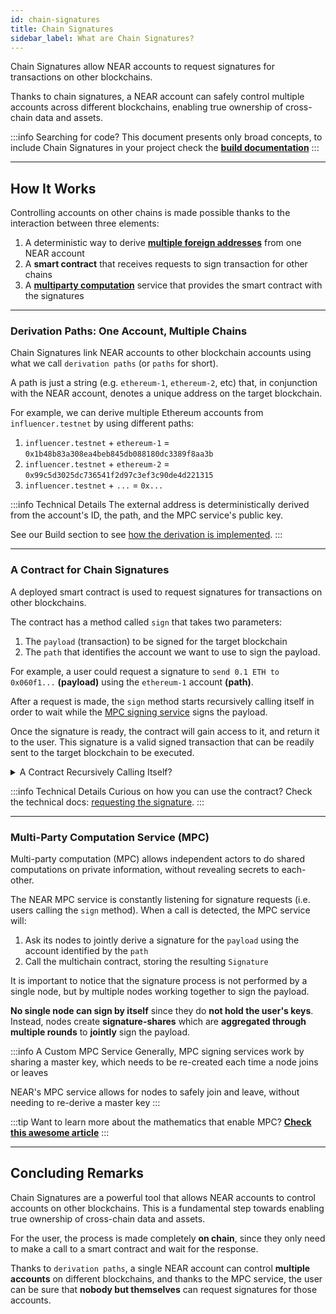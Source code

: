 ```yaml
---
id: chain-signatures
title: Chain Signatures
sidebar_label: What are Chain Signatures?
---
```


Chain Signatures allow NEAR accounts to request signatures for transactions on other blockchains.

Thanks to chain signatures, a NEAR account can safely control multiple accounts across different blockchains, enabling true ownership of cross-chain data and assets.

:::info Searching for code?
This document presents only broad concepts, to include Chain Signatures in your project check the [**build documentation**](../../8.abstraction/chain-signatures.md)
:::

---

## How It Works

Controlling accounts on other chains is made possible thanks to the interaction between three elements:

1. A deterministic way to derive [**multiple foreign addresses**](#one-account-multiple-chains) from one NEAR account
2. A **smart contract** that receives requests to sign transaction for other chains
3. A [**multiparty computation**](#3-mpc-signing-service) service that provides the smart contract with the signatures

<hr class="subsection" />

### Derivation Paths: One Account, Multiple Chains
Chain Signatures link NEAR accounts to other blockchain accounts using what we call `derivation paths` (or `paths` for short). 

A path is just a string (e.g. `ethereum-1`, `ethereum-2`, etc) that, in conjunction with the NEAR account, denotes a unique address on the target blockchain.

For example, we can derive multiple Ethereum accounts from `influencer.testnet` by using different paths:

  1. `influencer.testnet` + `ethereum-1` = `0x1b48b83a308ea4beb845db088180dc3389f8aa3b`
  2. `influencer.testnet` + `ethereum-2` = `0x99c5d3025dc736541f2d97c3ef3c90de4d221315`
  3. `influencer.testnet` + `...` = `0x...` 

:::info Technical Details
The external address is deterministically derived from the account's ID, the path, and the MPC service's public key.

See our Build section to see [how the derivation is implemented](../../8.abstraction/chain-signatures.md#1-deriving-the-foreign-address).
:::

<hr class="subsection" />

### A Contract for Chain Signatures
A deployed smart contract is used to request signatures for transactions on other blockchains.

The contract has a method called `sign` that takes two parameters:
  1. The `payload` (transaction) to be signed for the target blockchain
  2. The `path` that identifies the account we want to use to sign the payload.

For example, a user could request a signature to `send 0.1 ETH to 0x060f1...` **(payload)** using the `ethereum-1` account **(path)**.

After a request is made, the `sign` method starts recursively calling itself in order to wait while the [MPC signing service](#multi-party-computation-service-mpc) signs the payload. 

Once the signature is ready, the contract will gain access to it, and return it to the user. This signature is a valid signed transaction that can be readily sent to the target blockchain to be executed.

<details>
<summary> A Contract Recursively Calling Itself? </summary>

NEAR smart contracts are unable to halt execution and await the completion of a process. To solve this, one can make the contract call itself again and again checking on each iteration if the result is ready.

Note that each call will take one block, and thus result on ~1s of waiting. After some time the contract will either return a result - since somebody external provided it - or run out of GAS waiting.

</details>

:::info Technical Details
Curious on how you can use the contract? Check the technical docs: [requesting the signature](../../8.abstraction/chain-signatures.md#3-requesting-the-signature).
:::

<hr class="subsection" />

### Multi-Party Computation Service (MPC)
Multi-party computation (MPC) allows independent actors to do shared computations on private information, without revealing secrets to each-other.

The NEAR MPC service is constantly listening for signature requests (i.e. users calling the `sign` method). When a call is detected, the MPC service will:
  1. Ask its nodes to jointly derive a signature for the `payload` using the account identified by the `path`
  2. Call the multichain contract, storing the resulting `Signature`

It is important to notice that the signature process is not performed by a single node, but by multiple nodes working together to sign the payload.

**No single node can sign by itself** since they do **not hold the user's keys**. Instead, nodes create **signature-shares** which are **aggregated through multiple rounds** to **jointly** sign the payload.

:::info A Custom MPC Service
Generally, MPC signing services work by sharing a master key, which needs to be re-created each time a node joins or leaves

NEAR's MPC service allows for nodes to safely join and leave, without needing to re-derive a master key
:::

:::tip
Want to learn more about the mathematics that enable MPC? [**Check this awesome article**](https://www.zellic.io/blog/mpc-from-scratch/)
:::

---

## Concluding Remarks
Chain Signatures are a powerful tool that allows NEAR accounts to control accounts on other blockchains. This is a fundamental step towards enabling true ownership of cross-chain data and assets.

For the user, the process is made completely **on chain**, since they only need to make a call to a smart contract and wait for the response.

Thanks to `derivation paths`, a single NEAR account can control **multiple accounts** on different blockchains, and thanks to the MPC service, the user can be sure that **nobody but themselves** can request signatures for those accounts.